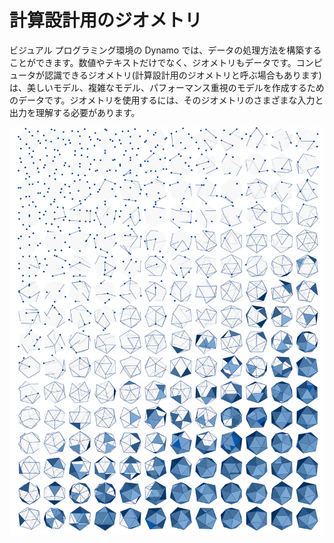 # 計算設計用のジオメトリ

ビジュアル プログラミング環境の Dynamo では、データの処理方法を構築することができます。数値やテキストだけでなく、ジオメトリもデータです。コンピュータが認識できるジオメトリ(計算設計用のジオメトリと呼ぶ場合もあります)は、美しいモデル、複雑なモデル、パフォーマンス重視のモデルを作成するためのデータです。ジオメトリを使用するには、そのジオメトリのさまざまな入力と出力を理解する必要があります。

![](<../images/5-2/Geometry for Computational Design-01.jpg>)
